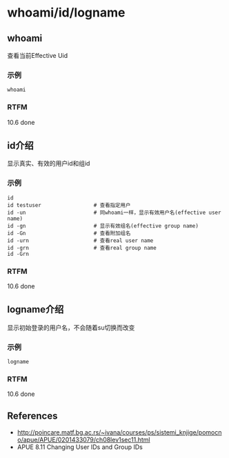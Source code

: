 
# whoami/id/logname 

## whoami

查看当前Effective Uid

### 示例

```text
whoami
```

### RTFM

10.6 done


## id介绍

显示真实、有效的用户id和组id

### 示例

```text
id
id testuser                 # 查看指定用户
id -un                      # 同whoami一样，显示有效用户名(effective user name)
id -gn                      # 显示有效组名(effective group name)
id -Gn                      # 查看附加组名
id -urn                     # 查看real user name
id -grn                     # 查看real group name              
id -Grn
```

### RTFM

10.6 done

## logname介绍

显示初始登录的用户名，不会随着su切换而改变

### 示例

```text
logname
```

### RTFM

10.6 done

## References

- http://poincare.matf.bg.ac.rs/~ivana/courses/ps/sistemi_knjige/pomocno/apue/APUE/0201433079/ch08lev1sec11.html
- APUE 8.11 Changing User IDs and Group IDs

